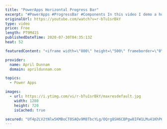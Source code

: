 ```yaml
---
title: "PowerApps Horizontal Progress Bar"
excerpt: "#PowerApps #ProgressBar #Components In this video I demo a horizontal progress bar solution for Power Apps and show you how to build it.  You'll learn about:  ✅  Components ✅  Dynamically setting gallery wrap count ✅  Dynamically switching object colors"
originalUrl: https://youtube.com/watch?v=r-bTu1srBkY
type: video
price: Free
length: PT9M41S
publishedDateTime: 2020-07-30T04:35:13Z
heat: 52

featuredContent: "<iframe width=\"800\" height=\"500\" frameborder=\"0\" src=\"https://www.youtube.com/embed/r-bTu1srBkY\" allow=\"accelerometer; autoplay; encrypted-media; gyroscope; picture-in-picture\" allowfullscreen></iframe>"

provider:
  name: April Dunnam
  domain: aprildunnam.com

topics:
  - Power Apps

images:
  - url: https://i.ytimg.com/vi/r-bTu1srBkY/maxresdefault.jpg
    width: 1280
    height: 720
    isCached: true

secured: "Uf4p2LV2tNlw5KMBoCT0SAQv9M8TbcYLg/OQrg8SH6CBPgw8IFW1LMu41KhP6I3ual91MZl9ih7sv2HYNVx/oGX3VAPnpMdF2/kzNPVgoBp955FUEiI8z796+WO9cfB00zl/RXTsdc98gnOy1L22sSZa1Ye8BRS08WRwsI+jC7fzgdGT8JLACeX6ibh4j9F+rt5E88OnTsKg9MaMXnNbO8WNhVotpAPyobKCCl6BD1jwxvgLxk0I4/PJCyv7CoJX/Eg23w6XfzfP+vqBB+GQYOKrZ7Iu3klPoNXHkrb07xlgT/CeCeGMBQ6bNoqB4iw8aKYg7eVQybwvdVGjaVViGBenRsy6PYFUW8DFQR323mv1dhJ1WVEx/bj6W0+gPv+wKx5zpIlBYtUMt0+qjt7baFaz7nIZk9bBfWmmcoHHxw0=;bltsu/HKLu8V3E0ULb1GKA=="
---
```


